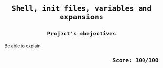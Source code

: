 # <p align=center >`Shell, init files, variables and expansions`</p>
## <p align=center> `Project's obejectives` </p>
Be able to explain:


## <p align=right>`Score: 100/100`</p>
